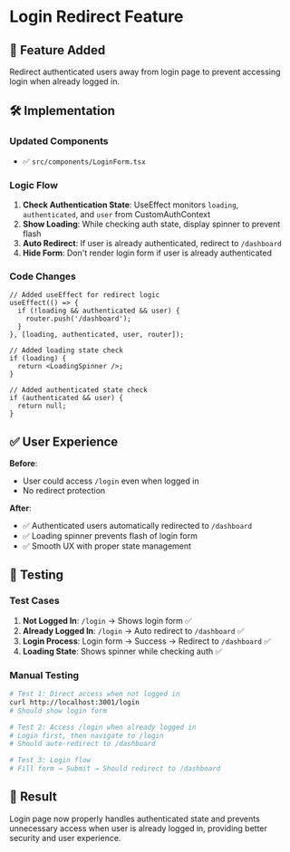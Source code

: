 # Login Redirect Feature

## 🎯 Feature Added
Redirect authenticated users away from login page to prevent accessing login when already logged in.

## 🛠️ Implementation

### Updated Components
- ✅ `src/components/LoginForm.tsx`

### Logic Flow
1. **Check Authentication State**: UseEffect monitors `loading`, `authenticated`, and `user` from CustomAuthContext
2. **Show Loading**: While checking auth state, display spinner to prevent flash
3. **Auto Redirect**: If user is already authenticated, redirect to `/dashboard`  
4. **Hide Form**: Don't render login form if user is already authenticated

### Code Changes

```tsx
// Added useEffect for redirect logic
useEffect(() => {
  if (!loading && authenticated && user) {
    router.push('/dashboard');
  }
}, [loading, authenticated, user, router]);

// Added loading state check
if (loading) {
  return <LoadingSpinner />;
}

// Added authenticated state check  
if (authenticated && user) {
  return null;
}
```

## ✅ User Experience

**Before**: 
- User could access `/login` even when logged in
- No redirect protection

**After**:
- ✅ Authenticated users automatically redirected to `/dashboard`
- ✅ Loading spinner prevents flash of login form
- ✅ Smooth UX with proper state management

## 🧪 Testing

### Test Cases
1. **Not Logged In**: `/login` → Shows login form ✅
2. **Already Logged In**: `/login` → Auto redirect to `/dashboard` ✅  
3. **Login Process**: Login form → Success → Redirect to `/dashboard` ✅
4. **Loading State**: Shows spinner while checking auth ✅

### Manual Testing
```bash
# Test 1: Direct access when not logged in
curl http://localhost:3001/login
# Should show login form

# Test 2: Access /login when already logged in  
# Login first, then navigate to /login
# Should auto-redirect to /dashboard

# Test 3: Login flow
# Fill form → Submit → Should redirect to /dashboard
```

## 🎉 Result
Login page now properly handles authenticated state and prevents unnecessary access when user is already logged in, providing better security and user experience.
